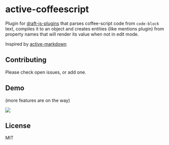 # active-coffeescript

Plugin for [draft-js-plugins](https://github.com/draft-js-plugins/draft-js-plugins) that parses coffee-script code from `code-block` text, compiles it to an object and creates entities (like mentions plugin) from property names that will render its value when not in edit mode.

Inspired by [active-markdown](https://github.com/alecperkins/active-markdown)

## Contributing

Please check open issues, or add one.

## Demo

(more features are on the way)

![](https://s17.postimg.org/qmem9uo8f/active_coffeescript_demo.gif)

## License

MIT
